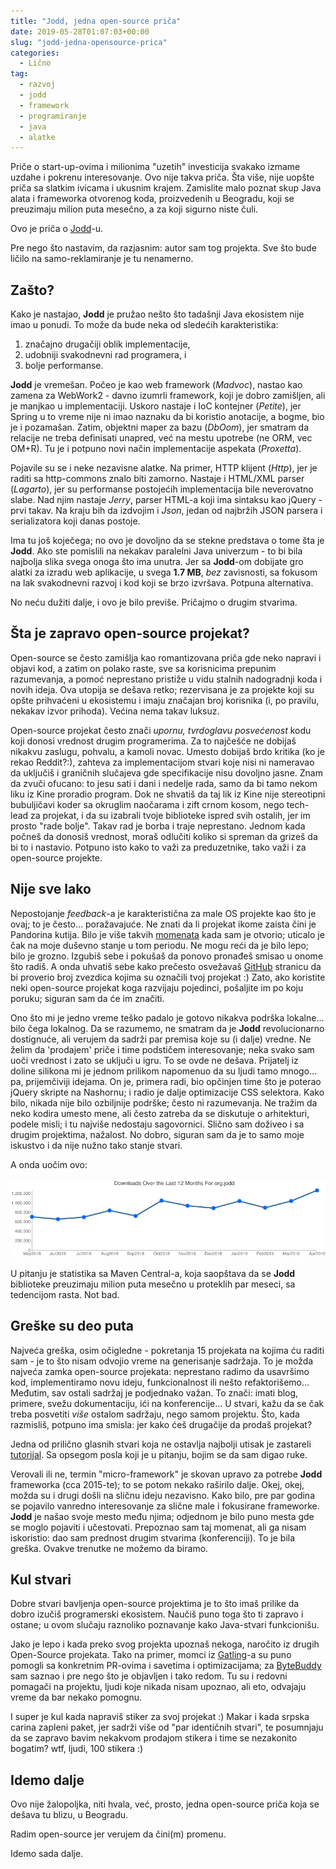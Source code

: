 ```yaml
---
title: "Jodd, jedna open-source priča"
date: 2019-05-28T01:07:03+00:00
slug: "jodd-jedna-opensource-prica"
categories:
  - Lično
tag:
  - razvoj
  - jodd
  - framework
  - programiranje
  - java
  - alatke
---
```


Priče o start-up-ovima i milionima "uzetih" investicija svakako izmame uzdahe i pokrenu interesovanje. Ovo nije takva priča. Šta više, nije uopšte priča sa slatkim ivicama i ukusnim krajem. Zamislite malo poznat skup Java alata i frameworka otvorenog koda, proizvedenih u Beogradu, koji se preuzimaju milion puta mesečno, a za koji sigurno niste čuli.
<!--more-->

Ovo je priča o [Jodd](https://jodd.org)-u.

Pre nego što nastavim, da razjasnim: autor sam tog projekta. Sve što bude ličilo na samo-reklamiranje je tu nenamerno.

## Zašto?

Kako je nastajao, **Jodd** je pružao nešto što tadašnji Java ekosistem nije imao u ponudi. To može da bude neka od sledećih karakteristika:

1. značajno drugačiji oblik implementacije,
2. udobniji svakodnevni rad programera, i
3. bolje performanse.

**Jodd** je vremešan. Počeo je kao web framework (_Madvoc_), nastao kao zamena za WebWork2 - davno izumrli framework, koji je dobro zamišljen, ali je manjkao u implementaciji. Uskoro nastaje i IoC kontejner (_Petite_), jer Spring u to vreme nije ni imao naznaku da bi koristio anotacije, a bogme, bio je i pozamašan. Zatim, objektni maper za bazu (_DbOom_), jer smatram da relacije ne treba definisati unapred, već na mestu upotrebe (ne ORM, vec OM+R). Tu je i potpuno novi način implementacije aspekata (_Proxetta_).

Pojavile su se i neke nezavisne alatke. Na primer, HTTP klijent (_Http_), jer je raditi sa http-commons znalo biti zamorno. Nastaje i HTML/XML parser (_Lagarto_), jer su performanse postojećih implementacija bile neverovatno slabe. Nad njim nastaje _Jerry_, parser HTML-a koji ima sintaksu kao jQuery - prvi takav. Na kraju bih da izdvojim i _Json_, jedan od najbržih JSON parsera i serializatora koji danas postoje.

Ima tu još koječega; no ovo je dovoljno da se stekne predstava o tome šta je **Jodd**. Ako ste pomislili na nekakav paralelni Java univerzum - to bi bila najbolja slika svega onoga što ima unutra. Jer sa **Jodd**-om dobijate gro alatki za izradu web aplikacije, u svega **1.7 MB**, _bez_ zavisnosti, sa fokusom na lak svakodnevni razvoj i kod koji se brzo izvršava. Potpuna alternativa.

No neću dužiti dalje, i ovo je bilo previše. Pričajmo o drugim stvarima.

## Šta je zapravo open-source projekat?

Open-source se često zamišlja kao romantizovana priča gde neko napravi i objavi kod, a zatim on polako raste, sve sa korisnicima prepunim razumevanja, a pomoć neprestano pristiže u vidu stalnih nadogradnji koda i novih ideja. Ova utopija se dešava retko; rezervisana je za projekte koji su opšte prihvaćeni u ekosistemu i imaju značajan broj korisnika (i, po pravilu, nekakav izvor prihoda). Većina nema takav luksuz.

Open-source projekat često znači _upornu, tvrdoglavu posvećenost_ kodu koji donosi vrednost drugim programerima. Za to najčešće ne dobijaš nikakvu zaslugu, pohvalu, a kamoli novac. Umesto dobijaš brdo kritika (ko je rekao Reddit?:), zahteva za implementacijom stvari koje nisi ni nameravao da uključiš i graničnih slučajeva gde specifikacije nisu dovoljno jasne. Znam da zvuči ofucano: to jesu sati i dani i nedelje rada, samo da bi tamo nekom liku iz Kine proradio program. Dok ne shvatiš da taj lik iz Kine nije stereotipni bubuljičavi koder sa okruglim naočarama i zift crnom kosom, nego tech-lead za projekat, i da su izabrali tvoje biblioteke ispred svih ostalih, jer im prosto "rade bolje". Takav rad je borba i traje neprestano. Jednom kada počneš da donosiš vrednost, moraš odlučiti koliko si spreman da grizeš da bi to i nastavio. Potpuno isto kako to važi za preduzetnike, tako važi i za open-source projekte.

## Nije sve lako

Nepostojanje _feedback_-a je karakteristična za male OS projekte kao što je ovaj; to je često... poražavajuće. Ne znati da li projekat ikome zaista čini je Pandorina kutija. Bilo je više takvih [momenata](https://github.com/oblac/jodd/issues/585) kada sam je otvorio; uticalo je čak na moje duševno stanje u tom periodu. Ne mogu reći da je bilo lepo; bilo je grozno. Izgubiš sebe i pokušaš da ponovo pronađeš smisao u onome što radiš. A onda uhvatiš sebe kako prečesto osvežavaš [GitHub](https://github.com/oblac/jodd) stranicu da bi proverio broj zvezdica kojima su označili tvoj projekat :) Zato, ako koristite neki open-source projekat koga razvijaju pojedinci, pošaljite im po koju poruku; siguran sam da će im značiti.

Ono što mi je jedno vreme teško padalo je gotovo nikakva podrška lokalne... bilo čega lokalnog. Da se razumemo, ne smatram da je **Jodd** revolucionarno dostignuće, ali verujem da sadrži par premisa koje su (i dalje) vredne. Ne želim da 'prodajem' priče i time podstičem interesovanje; neka svako sam uoči vrednost i zato se uključi u igru. To se ovde ne dešava. Prijatelj iz doline silikona mi je jednom prilikom napomenuo da su ljudi tamo mnogo... pa, prijemčiviji idejama. On je, primera radi, bio opčinjen time što je poterao jQuery skripte na Nashornu; i radio je dalje optimizacije CSS selektora. Kako bilo, nikada nije bilo ozbiljnije podrške; često ni razumevanja. Ne tražim da neko kodira umesto mene, ali često zatreba da se diskutuje o arhitekturi, podele misli; i tu najviše nedostaju sagovornici. Slično sam doživeo i sa drugim projektima, nažalost. No dobro, siguran sam da je to samo moje iskustvo i da nije nužno tako stanje stvari.

A onda uočim ovo:

![](jodd-downloads.png)

U pitanju je statistika sa Maven Central-a, koja saopštava da se **Jodd** biblioteke preuzimaju milion puta mesečno u proteklih par meseci, sa tedencijom rasta. Not bad.


## Greške su deo puta

Najveća greška, osim očigledne - pokretanja 15 projekata na kojima ću raditi sam - je to što nisam odvojio vreme na generisanje sadržaja. To je možda najveća zamka open-source projekata: neprestano radimo da usavršimo kod, implementiramo novu ideju, funkcionalnost ili nešto refaktorišemo... Međutim, sav ostali sadržaj je podjednako važan. To znači: imati blog, primere, svežu dokumentaciju, ići na konferencije... U stvari, kažu da se čak treba posvetiti _više_ ostalom sadržaju, nego samom projektu. Što, kada razmisliš, potpuno ima smisla: jer kako ćeš drugačije da prodaš projekat?

Jedna od prilično glasnih stvari koja ne ostavlja najbolji utisak je zastareli [tutorijal](http://joddframework.org). Sa opsegom posla koji je u pitanju, bojim se da sam digao ruke.

Verovali ili ne, termin "micro-framework" je skovan upravo za potrebe **Jodd** frameworka (cca 2015-te); to se potom nekako raširilo dalje. Okej, okej, možda su i drugi došli na sličnu ideju nezavisno. Kako bilo, pre par godina se pojavilo vanredno interesovanje za slične male i fokusirane frameworke. **Jodd** je našao svoje mesto među njima; odjednom je bilo puno mesta gde se moglo pojaviti i učestovati. Prepoznao sam taj momenat, ali ga nisam iskoristio: dao sam prednost drugim stvarima (konferenciji). To je bila greška. Ovakve trenutke ne možemo da biramo.

## Kul stvari

Dobre stvari bavljenja open-source projektima je to što imaš prilike da dobro izučiš programerski ekosistem. Naučiš puno toga što ti zapravo i ostane; u ovom slučaju raznoliko poznavanje kako Java-stvari funkcionišu.

Jako je lepo i kada preko svog projekta upoznaš nekoga, naročito iz drugih Open-Source projekata. Tako na primer, momci iz [Gatling](https://gatling.io)-a su puno pomogli sa konkretnim PR-ovima i savetima i optimizacijama; za [ByteBuddy](https://bytebuddy.net/) sam saznao i pre nego što je objavljen i tako redom. Tu su i redovni pomagači na projektu, ljudi koje nikada nisam upoznao, ali eto, odvajaju vreme da bar nekako pomognu.

I super je kul kada napraviš stiker za svoj projekat :) Makar i kada srpska carina zapleni paket, jer sadrži više od "par identičnih stvari", te posumnjaju da se zapravo bavim nekakvom prodajom stikera i time se nezakonito bogatim? wtf, ljudi, 100 stikera :)


## Idemo dalje

Ovo nije žalopoljka, niti hvala, već, prosto, jedna open-source priča koja se dešava tu blizu, u Beogradu.

Radim open-source jer verujem da čini(m) promenu.

Idemo sada dalje.
